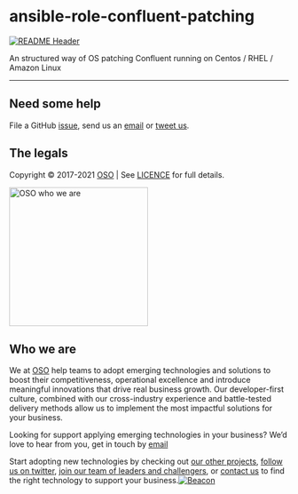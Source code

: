 
<!-- markdownlint-disable -->
# ansible-role-confluent-patching
<!-- markdownlint-restore -->

[![README Header][readme_header_img]][readme_header_link]

<!--




  ** DO NOT EDIT THIS FILE
  **
  ** This file was automatically generated by the `build-harness`.
  ** 1) Make all changes to `README.yaml`
  ** 2) Run `make init` (you only need to do this once)
  ** 3) Run`make readme` to rebuild this file.
  **
  ** (We maintain HUNDREDS of open source projects. This is how we maintain our sanity.)
  **





-->
An structured way of OS patching Confluent running on Centos / RHEL / Amazon Linux

---

















## Need some help

File a GitHub [issue](https://github.com/osodevops/ansible-role-confluent-patching/issues), send us an [email][email] or [tweet us][twitter].

## The legals

Copyright © 2017-2021 [OSO](https://oso.sh) | See [LICENCE](LICENSE) for full details.

[<img src="https://oso-public-resources.s3.eu-west-1.amazonaws.com/oso-logo-green.png" alt="OSO who we are" width="250"/>](https://oso.sh/who-we-are/)

## Who we are

We at [OSO][website] help teams to adopt emerging technologies and solutions to boost their competitiveness, operational excellence and introduce meaningful innovations that drive real business growth. Our developer-first culture, combined with our cross-industry experience and battle-tested delivery methods allow us to implement the most impactful solutions for your business.

Looking for support applying emerging technologies in your business? We’d love to hear from you, get in touch by [email][email]

Start adopting new technologies by checking out [our other projects][github], [follow us on twitter][twitter], [join our team of leaders and challengers][careers], or [contact us][contact] to find the right technology to support your business.[![Beacon][beacon]][website]

  [logo]: https://oso-public-resources.s3.eu-west-1.amazonaws.com/oso-logo-green.png
  [website]: https://oso.sh?utm_source=github&utm_medium=readme&utm_campaign=osodevops/ansible-role-confluent-patching&utm_content=website
  [github]: https://github.com/osodevops?utm_source=github&utm_medium=readme&utm_campaign=osodevops/ansible-role-confluent-patching&utm_content=github
  [careers]: https://oso.sh/careers/?utm_source=github&utm_medium=readme&utm_campaign=osodevops/ansible-role-confluent-patching&utm_content=careers
  [contact]: https://oso.sh/contact/?utm_source=github&utm_medium=readme&utm_campaign=osodevops/ansible-role-confluent-patching&utm_content=contact
  [linkedin]: https://www.linkedin.com/company/oso-devops?utm_source=github&utm_medium=readme&utm_campaign=osodevops/ansible-role-confluent-patching&utm_content=linkedin
  [twitter]: https://twitter.com/osodevops?utm_source=github&utm_medium=readme&utm_campaign=osodevops/ansible-role-confluent-patching&utm_content=twitter
  [email]: mailto:enquiries@oso.sh?utm_source=github&utm_medium=readme&utm_campaign=osodevops/ansible-role-confluent-patching&utm_content=email
  [readme_header_img]: https://oso-public-resources.s3.eu-west-1.amazonaws.com/oso-animation.gif
  [readme_header_link]: https://oso.sh/what-we-do/?utm_source=github&utm_medium=readme&utm_campaign=osodevops/ansible-role-confluent-patching&utm_content=readme_header_link
  [beacon]: https://github-analyics.ew.r.appspot.com/G-WV0Q3HYW08/osodevops/ansible-role-confluent-patching?pixel&cs=github&cm=readme&an=ansible-role-confluent-patching
